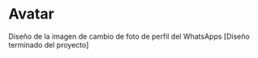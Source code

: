 # Avatar
Diseño de la imagen de cambio de foto de perfil del WhatsApps
[Diseño terminado del  proyecto]
